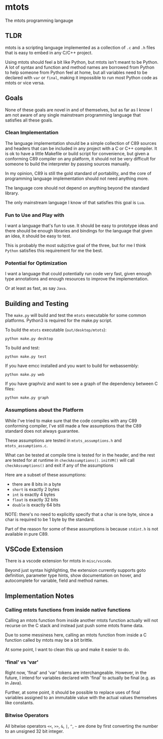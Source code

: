 # mtots

The mtots programming langauge

## TLDR

mtots is a scripting language implemented as a collection of
`.c` and `.h` files that is easy to embed in any C/C++ project.

Using mtots should feel a bit like Python, but mtots isn't
meant to be Python. A lot of syntax and function and method names
are borrowed from Python to help someone from Python feel at home,
but all variables need to be declared with `var` or `final`,
making it impossible to run most Python code as mtots or vice versa.

## Goals

None of these goals are novel in and of themselves, but as far as I know
I am not aware of any single mainstream programming language that satisfies
all these goals.

### Clean Implementation

The language implementation should be a simple collection of C89 sources
and headers that can be included in any project with a C or C++
compiler. It is ok to have a little Makefile or build script for convenience,
but given a conforming C89 compiler on any platform, it should not be very
difficult for someone to build the interpreter by passing sources manually.

In my opinion, C89 is still the gold standard of portability, and the core of
programming language implementation should not need anything more.

The language core should not depend on anything beyond the standard library.

The only mainstream language I know of that satisfies this goal is `Lua`.

### Fun to Use and Play with

I want a language that's fun to use. It should be easy to prototype ideas
and there should be enough libraries and bindings for the language
that given an idea, it should be easy to test.

This is probably the most subjctive goal of the three, but for me
I think `Python` satisfies this requirement for me the best.

### Potential for Optimization

I want a language that could potentially run code very fast, given
enough type annotations and enough resources to improve the implementation.

Or at least as fast, as say `Java`.

## Building and Testing

The `make.py` will build and test the `mtots` executable for some
common platforms. Python3 is required for the make.py script.

To build the `mtots` executable (`out/desktop/mtots`):

```
python make.py desktop
```

To build and test:

```
python make.py test
```

If you have emcc installed and you want to build for webassembly:

```
python make.py web
```

If you have graphviz and want to see a graph of the dependency
between C files:

```
python make.py graph
```

### Assumptions about the Platform

While I've tried to make sure that the code compiles
with any C89 conforming compiler, I've still made a few assumptions
that the C89 standard does not always guarantee.

These assumptions are tested in `mtots_assumptions.h` and `mtots_assumptions.c`.

What can be tested at compile time is tested for in the header,
and the rest are tested for at runtime in `checkAssumptions()`.
`initVM()` will call `checkAssumptions()` and exit if any of the assumptions

Here are a subset of these assumptions:

* there are 8 bits in a byte
* `short` is exactly 2 bytes
* `int` is exactly 4 bytes
* `float` is exactly 32 bits
* `double` is exactly 64 bits

NOTE: there's no need to explicitly specify that a char
is one byte, since a char is required to be 1 byte by
the standard.

Part of the reason for some of these assumptions is because `stdint.h`
is not available in pure C89.

## VSCode Extension

There is a vscode extension for mtots in `misc/vscode`.

Beyond just syntax highlighting, the extension currently supports
goto definition, parameter type hints, show documentation on hover, and
autocomplete for variable, field and method names.

## Implementation Notes

### Calling mtots functions from inside native functions

Calling an mtots function from inside another mtots function
actually will not recurse on the C stack and instead just
push some mtots frame data.

Due to some messiness here, calling an mtots function from
inside a C function called by mtots may be a bit brittle.

At some point, I want to clean this up and make it easier to
do.

### 'final' vs 'var'

Right now, 'final' and 'var' tokens are interchangeable.
However, in the future, I intend for variables declared with 'final'
to actually be final (e.g. as in Java).

Further, at some point, it should be possible to replace uses of
final variables assigned to an immutable value with the actual
values themselves like constants.

### Bitwise Operators

All bitwise operators `<<`, `>>`, `&`, `|`, `^`, `~` are done by first
converting the number to an unsigned 32 bit integer.
